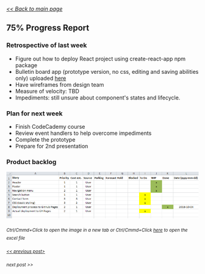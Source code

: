_[<< Back to main page](https://maggievu.github.io/learning-reactjs/)_

## 75% Progress Report

### Retrospective of last week

- Figure out how to deploy React project using create-react-app npm package
- Bulletin board app (prototype version, no css, editing and saving abilities only) uploaded [here](https://maggievu.github.io/reactjs-app-test/)
- Have wireframes from design team
- Measure of velocity: TBD
- Impediments: still unsure about component's states and lifecycle.

### Plan for next week

- Finish CodeCademy course
- Review event handlers to help overcome impediments
- Complete the prototype
- Prepare for 2nd presentation

### Product backlog

[![Excel Backlog](../assets/images/prototype-75.png "Excel Backlog")](https://maggievu.github.io/learning-reactjs/assets/images/prototype-75.png)

_<sub>Ctrl/Cmmd+Click to open the image in a new tab or Ctrl/Cmmd+Click [here](https://drive.google.com/open?id=1lkfEjoJkVE3SSWVqgBLF6-CPAedMHePk) to open the excel file</sub>_

_<sub>[<< previous post>](week-10-01)</sub>_

_<sub>next post >>[](week-10-08)</sub>_
